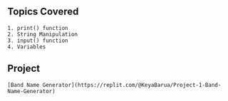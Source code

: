 ## Topics Covered
```Topics
1. print() function
2. String Manipulation
3. input() function
4. Variables
```

## Project
```
[Band Name Generator](https://replit.com/@KeyaBarua/Project-1-Band-Name-Generator)
```

